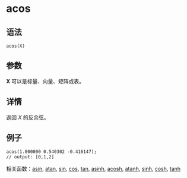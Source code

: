 # acos

## 语法

`acos(X)`

## 参数

**X** 可以是标量、向量、矩阵或表。

## 详情

返回 *X* 的反余弦。

## 例子

```
acos(1.000000 0.540302 -0.416147);
// output: [0,1,2]
```

相关函数：[asin](asin.md), [atan](atan.md), [sin](../s/sin.md), [cos](../c/cos.md), [tan](../t/tan.md), [asinh](asinh.md), [acosh](acosh.md), [atanh](atanh.md), [sinh](../s/sinh.md), [cosh](../c/cosh.md), [tanh](../t/tanh.md)

